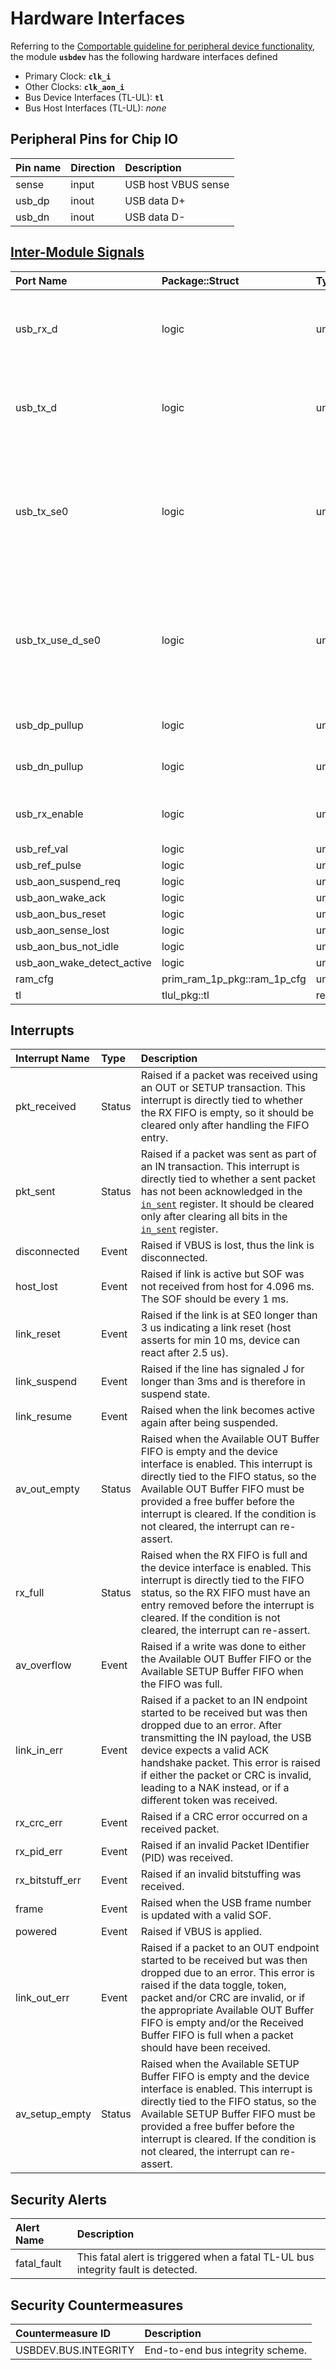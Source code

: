 # Hardware Interfaces

<!-- BEGIN CMDGEN util/regtool.py --interfaces ./hw/ip/usbdev/data/usbdev.hjson -->
Referring to the [Comportable guideline for peripheral device functionality](https://opentitan.org/book/doc/contributing/hw/comportability), the module **`usbdev`** has the following hardware interfaces defined
- Primary Clock: **`clk_i`**
- Other Clocks: **`clk_aon_i`**
- Bus Device Interfaces (TL-UL): **`tl`**
- Bus Host Interfaces (TL-UL): *none*

## Peripheral Pins for Chip IO

| Pin name   | Direction   | Description         |
|:-----------|:------------|:--------------------|
| sense      | input       | USB host VBUS sense |
| usb_dp     | inout       | USB data D+         |
| usb_dn     | inout       | USB data D-         |

## [Inter-Module Signals](https://opentitan.org/book/doc/contributing/hw/comportability/index.html#inter-signal-handling)

| Port Name                  | Package::Struct             | Type    | Act   |   Width | Description                                                                                        |
|:---------------------------|:----------------------------|:--------|:------|--------:|:---------------------------------------------------------------------------------------------------|
| usb_rx_d                   | logic                       | uni     | rcv   |       1 | USB RX data from an external differential receiver, if available                                   |
| usb_tx_d                   | logic                       | uni     | req   |       1 | USB transmit data value (not used if usb_tx_se0 is set)                                            |
| usb_tx_se0                 | logic                       | uni     | req   |       1 | Force transmission of a USB single-ended zero (i.e. both D+ and D- are low) regardless of usb_tx_d |
| usb_tx_use_d_se0           | logic                       | uni     | req   |       1 | Use the usb_tx_d and usb_tx_se0 TX interface, instead of usb_dp_o and usb_dn_o                     |
| usb_dp_pullup              | logic                       | uni     | req   |       1 | USB D+ pullup control                                                                              |
| usb_dn_pullup              | logic                       | uni     | req   |       1 | USB D- pullup control                                                                              |
| usb_rx_enable              | logic                       | uni     | req   |       1 | USB differential receiver enable                                                                   |
| usb_ref_val                | logic                       | uni     | req   |       1 |                                                                                                    |
| usb_ref_pulse              | logic                       | uni     | req   |       1 |                                                                                                    |
| usb_aon_suspend_req        | logic                       | uni     | req   |       1 |                                                                                                    |
| usb_aon_wake_ack           | logic                       | uni     | req   |       1 |                                                                                                    |
| usb_aon_bus_reset          | logic                       | uni     | rcv   |       1 |                                                                                                    |
| usb_aon_sense_lost         | logic                       | uni     | rcv   |       1 |                                                                                                    |
| usb_aon_bus_not_idle       | logic                       | uni     | rcv   |       1 |                                                                                                    |
| usb_aon_wake_detect_active | logic                       | uni     | rcv   |       1 |                                                                                                    |
| ram_cfg                    | prim_ram_1p_pkg::ram_1p_cfg | uni     | rcv   |       1 |                                                                                                    |
| tl                         | tlul_pkg::tl                | req_rsp | rsp   |       1 |                                                                                                    |

## Interrupts

| Interrupt Name   | Type   | Description                                                                                                                                                                                                                                                                                                                 |
|:-----------------|:-------|:----------------------------------------------------------------------------------------------------------------------------------------------------------------------------------------------------------------------------------------------------------------------------------------------------------------------------|
| pkt_received     | Status | Raised if a packet was received using an OUT or SETUP transaction. This interrupt is directly tied to whether the RX FIFO is empty, so it should be cleared only after handling the FIFO entry.                                                                                                                             |
| pkt_sent         | Status | Raised if a packet was sent as part of an IN transaction. This interrupt is directly tied to whether a sent packet has not been acknowledged in the [`in_sent`](registers.md#in_sent) register. It should be cleared only after clearing all bits in the [`in_sent`](registers.md#in_sent) register.                        |
| disconnected     | Event  | Raised if VBUS is lost, thus the link is disconnected.                                                                                                                                                                                                                                                                      |
| host_lost        | Event  | Raised if link is active but SOF was not received from host for 4.096 ms. The SOF should be every 1 ms.                                                                                                                                                                                                                     |
| link_reset       | Event  | Raised if the link is at SE0 longer than 3 us indicating a link reset (host asserts for min 10 ms, device can react after 2.5 us).                                                                                                                                                                                          |
| link_suspend     | Event  | Raised if the line has signaled J for longer than 3ms and is therefore in suspend state.                                                                                                                                                                                                                                    |
| link_resume      | Event  | Raised when the link becomes active again after being suspended.                                                                                                                                                                                                                                                            |
| av_out_empty     | Status | Raised when the Available OUT Buffer FIFO is empty and the device interface is enabled. This interrupt is directly tied to the FIFO status, so the Available OUT Buffer FIFO must be provided a free buffer before the interrupt is cleared. If the condition is not cleared, the interrupt can re-assert.                  |
| rx_full          | Status | Raised when the RX FIFO is full and the device interface is enabled. This interrupt is directly tied to the FIFO status, so the RX FIFO must have an entry removed before the interrupt is cleared. If the condition is not cleared, the interrupt can re-assert.                                                           |
| av_overflow      | Event  | Raised if a write was done to either the Available OUT Buffer FIFO or the Available SETUP Buffer FIFO when the FIFO was full.                                                                                                                                                                                               |
| link_in_err      | Event  | Raised if a packet to an IN endpoint started to be received but was then dropped due to an error. After transmitting the IN payload, the USB device expects a valid ACK handshake packet. This error is raised if either the packet or CRC is invalid, leading to a NAK instead, or if a different token was received.      |
| rx_crc_err       | Event  | Raised if a CRC error occurred on a received packet.                                                                                                                                                                                                                                                                        |
| rx_pid_err       | Event  | Raised if an invalid Packet IDentifier (PID) was received.                                                                                                                                                                                                                                                                  |
| rx_bitstuff_err  | Event  | Raised if an invalid bitstuffing was received.                                                                                                                                                                                                                                                                              |
| frame            | Event  | Raised when the USB frame number is updated with a valid SOF.                                                                                                                                                                                                                                                               |
| powered          | Event  | Raised if VBUS is applied.                                                                                                                                                                                                                                                                                                  |
| link_out_err     | Event  | Raised if a packet to an OUT endpoint started to be received but was then dropped due to an error. This error is raised if the data toggle, token, packet and/or CRC are invalid, or if the appropriate Available OUT Buffer FIFO is empty and/or the Received Buffer FIFO is full when a packet should have been received. |
| av_setup_empty   | Status | Raised when the Available SETUP Buffer FIFO is empty and the device interface is enabled. This interrupt is directly tied to the FIFO status, so the Available SETUP Buffer FIFO must be provided a free buffer before the interrupt is cleared. If the condition is not cleared, the interrupt can re-assert.              |

## Security Alerts

| Alert Name   | Description                                                                       |
|:-------------|:----------------------------------------------------------------------------------|
| fatal_fault  | This fatal alert is triggered when a fatal TL-UL bus integrity fault is detected. |

## Security Countermeasures

| Countermeasure ID    | Description                      |
|:---------------------|:---------------------------------|
| USBDEV.BUS.INTEGRITY | End-to-end bus integrity scheme. |


<!-- END CMDGEN -->
